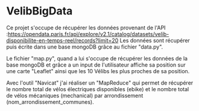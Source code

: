 # VelibBigData

Ce projet s'occupe de récupérer les données provenant de l'API :https://opendata.paris.fr/api/explore/v2.1/catalog/datasets/velib-disponibilite-en-temps-reel/records?limit=20
Les données sont récupérer puis écrite dans une base mongoDB grâce au fichier "data.py".

Le fichier "map.py", quand a lui s'occupe de récupérer les données de la base mongoDB et grâce a un input de l'utilisateur affiche sa position sur une carte "Leaflet" ainsi que les 10 Vélibs les plus proches de sa position.

Avec l'outil "Navicat" j'ai réaliser un "MapReduce" qui permet de récupérer le nombre total de vélos électriques disponibles (ebike) et le nombre total de vélos mécaniques (mechanical) par arrondissement (nom_arrondissement_communes).
